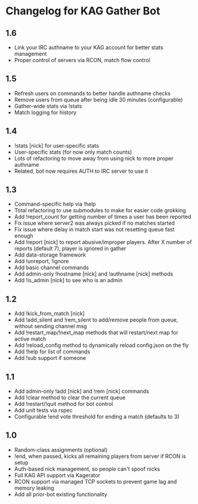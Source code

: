 # Changelog for KAG Gather Bot

## 1.6
* Link your IRC authname to your KAG account for better stats management
* Proper control of servers via RCON, match flow control

## 1.5
* Refresh users on commands to better handle authname checks
* Remove users from queue after being idle 30 minutes (configurable)
* Gather-wide stats via !stats
* Match logging for history

## 1.4
* !stats [nick] for user-specific stats
* User-specific stats (for now only match counts)
* Lots of refactoring to move away from using nick to more proper authname
* Related, bot now requires AUTH to IRC server to use it

## 1.3
* Command-specific help via !help
* Total refactoring to use submodules to make for easier code grokking
* Add !report_count for getting number of times a user has been reported
* Fix issue where server2 was always picked if no matches started
* Fix issue where delay in match start was not resetting queue fast enough
* Add !report [nick] to report abusive/improper players. After X number of reports (default 7), player is ignored in gather
* Add data-storage framework
* Add !unreport, !ignore
* Add basic channel commands
* Add admin-only !hostname [nick] and !authname [nick] methods
* Add !is_admin [nick] to see who is an admin

## 1.2

* Add !kick_from_match [nick]
* Add !add_silent and !rem_silent to add/remove people from queue, without sending channel msg
* Add !restart_map/!next_map methods that will restart/next map for active match
* Add !reload_config method to dynamically reload config.json on the fly
* Add !help for list of commands
* Add !sub support if someone

## 1.1

* Add admin-only !add [nick] and !rem [nick] commands
* Add !clear method to clear the current queue
* Add !restart/!quit method for bot control
* Add unit tests via rspec
* Configurable !end vote threshold for ending a match (defaults to 3)

## 1.0

* Random-class assignments (optional)
* !end, when passed, kicks all remaining players from server if RCON is setup
* Auth-based nick management, so people can't spoof nicks
* Full KAG API support via Kagerator
* RCON support via managed TCP sockets to prevent game lag and memory leaking
* Add all prior-bot existing functionality
